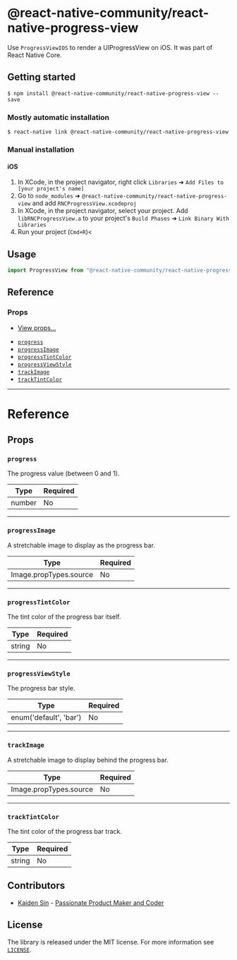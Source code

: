 # @react-native-community/react-native-progress-view

Use `ProgressViewIOS` to render a UIProgressView on iOS.
It was part of React Native Core.

## Getting started

`$ npm install @react-native-community/react-native-progress-view --save`

### Mostly automatic installation

`$ react-native link @react-native-community/react-native-progress-view`

### Manual installation

#### iOS

1. In XCode, in the project navigator, right click `Libraries` ➜ `Add Files to [your project's name]`
2. Go to `node_modules` ➜ `@react-native-community/react-native-progress-view` and add `RNCProgressView.xcodeproj`
3. In XCode, in the project navigator, select your project. Add `libRNCProgressView.a` to your project's `Build Phases` ➜ `Link Binary With Libraries`
4. Run your project (`Cmd+R`)<

## Usage

```javascript
import ProgressView from "@react-native-community/react-native-progress-view";
```

## Reference

### Props

- [View props...](view.md#props)

* [`progress`](progressviewios.md#progress)
* [`progressImage`](progressviewios.md#progressimage)
* [`progressTintColor`](progressviewios.md#progresstintcolor)
* [`progressViewStyle`](progressviewios.md#progressviewstyle)
* [`trackImage`](progressviewios.md#trackimage)
* [`trackTintColor`](progressviewios.md#tracktintcolor)

---

# Reference

## Props

### `progress`

The progress value (between 0 and 1).

| Type   | Required |
| ------ | -------- |
| number | No       |

---

### `progressImage`

A stretchable image to display as the progress bar.

| Type                   | Required |
| ---------------------- | -------- |
| Image.propTypes.source | No       |

---

### `progressTintColor`

The tint color of the progress bar itself.

| Type   | Required |
| ------ | -------- |
| string | No       |

---

### `progressViewStyle`

The progress bar style.

| Type                   | Required |
| ---------------------- | -------- |
| enum('default', 'bar') | No       |

---

### `trackImage`

A stretchable image to display behind the progress bar.

| Type                   | Required |
| ---------------------- | -------- |
| Image.propTypes.source | No       |

---

### `trackTintColor`

The tint color of the progress bar track.

| Type   | Required |
| ------ | -------- |
| string | No       |

## Contributors

- [Kaiden Sin](https://github.com/kdenz) - [Passionate Product Maker and Coder](http://linkedin.com/in/kaiden)

## License

The library is released under the MIT license. For more information see [`LICENSE`](/LICENSE).
